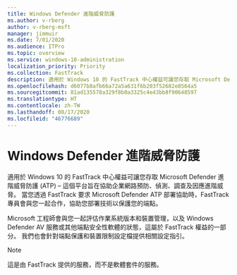 ```yaml
---
title: Windows Defender 進階威脅防護
ms.author: v-rberg
author: v-rberg-msft
manager: jimmuir
ms.date: 7/01/2020
ms.audience: ITPro
ms.topic: overview
ms.service: windows-10-administration
localization_priority: Priority
ms.collection: FastTrack
description: 適用於 Windows 10 的 FastTrack 中心權益可讓您存取 Microsoft Defender 進階威脅防護 (ATP) – 這是一項新服務，旨在協助企業網路預防、偵測、調查及因應進階威脅。
ms.openlocfilehash: d6077b8afb66a72a5a631f6b203f52682e8564a5
ms.sourcegitcommit: 81ad135578a329f8b0a3325c4e43bb8f90648597
ms.translationtype: HT
ms.contentlocale: zh-TW
ms.lasthandoff: 08/17/2020
ms.locfileid: "46776689"
---
```

# <a name="microsoft-defender-advanced-threat-protection"></a>Windows Defender 進階威脅防護

適用於 Windows 10 的 FastTrack 中心權益可讓您存取 Microsoft Defender 進階威脅防護 (ATP) – 這個平台旨在協助企業網路預防、偵測、調查及因應進階威脅。 當您透過 FastTrack 要求 Microsoft Defender ATP 部署協助時，FastTrack 專員會與您一起合作，協助您部署技術以保護您的端點。

Microsoft 工程師會與您一起評估作業系統版本和裝置管理，以及 Windows Defender AV 服務或其他端點安全性軟體的狀態，這屬於 FastTrack 權益的一部分。 我們也會針對端點保護和裝置限制設定檔提供相關設定指引。  

> [!NOTE]
> 這是由 FastTrack 提供的服務，而不是軟體套件的服務。 

